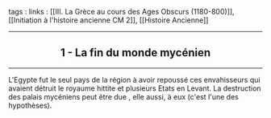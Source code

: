 tags : 
links : [[III. La Grèce au cours des Ages Obscurs (1180-800)]], [[Initiation à l'histoire ancienne CM 2]], [[Histoire Ancienne]]

****

<h2 style="text-align: center;"> 1 - La fin du monde mycénien </h2>

****

L'Egypte fut le seul pays de la région à avoir repoussé ces envahisseurs qui avaient détruit le royaume hittite et plusieurs Etats en Levant. La destruction des palais mycéniens peut être due , elle aussi, à eux (c'est l'une des hypothèses).